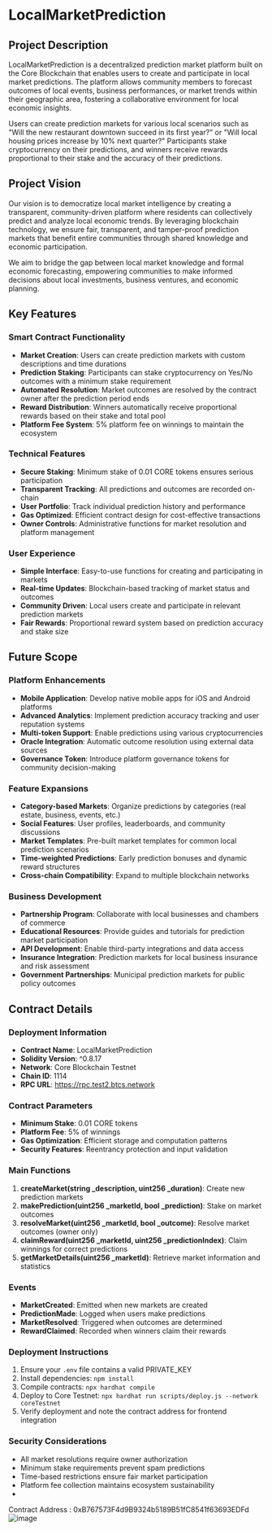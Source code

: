 # LocalMarketPrediction

## Project Description

LocalMarketPrediction is a decentralized prediction market platform built on the Core Blockchain that enables users to create and participate in local market predictions. The platform allows community members to forecast outcomes of local events, business performances, or market trends within their geographic area, fostering a collaborative environment for local economic insights.

Users can create prediction markets for various local scenarios such as "Will the new restaurant downtown succeed in its first year?" or "Will local housing prices increase by 10% next quarter?" Participants stake cryptocurrency on their predictions, and winners receive rewards proportional to their stake and the accuracy of their predictions.

## Project Vision

Our vision is to democratize local market intelligence by creating a transparent, community-driven platform where residents can collectively predict and analyze local economic trends. By leveraging blockchain technology, we ensure fair, transparent, and tamper-proof prediction markets that benefit entire communities through shared knowledge and economic participation.

We aim to bridge the gap between local market knowledge and formal economic forecasting, empowering communities to make informed decisions about local investments, business ventures, and economic planning.

## Key Features

### Smart Contract Functionality
- **Market Creation**: Users can create prediction markets with custom descriptions and time durations
- **Prediction Staking**: Participants can stake cryptocurrency on Yes/No outcomes with a minimum stake requirement
- **Automated Resolution**: Market outcomes are resolved by the contract owner after the prediction period ends
- **Reward Distribution**: Winners automatically receive proportional rewards based on their stake and total pool
- **Platform Fee System**: 5% platform fee on winnings to maintain the ecosystem

### Technical Features
- **Secure Staking**: Minimum stake of 0.01 CORE tokens ensures serious participation
- **Transparent Tracking**: All predictions and outcomes are recorded on-chain
- **User Portfolio**: Track individual prediction history and performance
- **Gas Optimized**: Efficient contract design for cost-effective transactions
- **Owner Controls**: Administrative functions for market resolution and platform management

### User Experience
- **Simple Interface**: Easy-to-use functions for creating and participating in markets
- **Real-time Updates**: Blockchain-based tracking of market status and outcomes
- **Community Driven**: Local users create and participate in relevant prediction markets
- **Fair Rewards**: Proportional reward system based on prediction accuracy and stake size

## Future Scope

### Platform Enhancements
- **Mobile Application**: Develop native mobile apps for iOS and Android platforms
- **Advanced Analytics**: Implement prediction accuracy tracking and user reputation systems
- **Multi-token Support**: Enable predictions using various cryptocurrencies
- **Oracle Integration**: Automatic outcome resolution using external data sources
- **Governance Token**: Introduce platform governance tokens for community decision-making

### Feature Expansions
- **Category-based Markets**: Organize predictions by categories (real estate, business, events, etc.)
- **Social Features**: User profiles, leaderboards, and community discussions
- **Market Templates**: Pre-built market templates for common local prediction scenarios
- **Time-weighted Predictions**: Early prediction bonuses and dynamic reward structures
- **Cross-chain Compatibility**: Expand to multiple blockchain networks

### Business Development
- **Partnership Program**: Collaborate with local businesses and chambers of commerce
- **Educational Resources**: Provide guides and tutorials for prediction market participation
- **API Development**: Enable third-party integrations and data access
- **Insurance Integration**: Prediction markets for local business insurance and risk assessment
- **Government Partnerships**: Municipal prediction markets for public policy outcomes

## Contract Details

### Deployment Information
- **Contract Name**: LocalMarketPrediction
- **Solidity Version**: ^0.8.17
- **Network**: Core Blockchain Testnet
- **Chain ID**: 1114
- **RPC URL**: https://rpc.test2.btcs.network

### Contract Parameters
- **Minimum Stake**: 0.01 CORE tokens
- **Platform Fee**: 5% of winnings
- **Gas Optimization**: Efficient storage and computation patterns
- **Security Features**: Reentrancy protection and input validation

### Main Functions
1. **createMarket(string _description, uint256 _duration)**: Create new prediction markets
2. **makePrediction(uint256 _marketId, bool _prediction)**: Stake on market outcomes
3. **resolveMarket(uint256 _marketId, bool _outcome)**: Resolve market outcomes (owner only)
4. **claimReward(uint256 _marketId, uint256 _predictionIndex)**: Claim winnings for correct predictions
5. **getMarketDetails(uint256 _marketId)**: Retrieve market information and statistics

### Events
- **MarketCreated**: Emitted when new markets are created
- **PredictionMade**: Logged when users make predictions
- **MarketResolved**: Triggered when outcomes are determined
- **RewardClaimed**: Recorded when winners claim their rewards

### Deployment Instructions
1. Ensure your `.env` file contains a valid PRIVATE_KEY
2. Install dependencies: `npm install`
3. Compile contracts: `npx hardhat compile`
4. Deploy to Core Testnet: `npx hardhat run scripts/deploy.js --network coreTestnet`
5. Verify deployment and note the contract address for frontend integration

### Security Considerations
- All market resolutions require owner authorization
- Minimum stake requirements prevent spam predictions
- Time-based restrictions ensure fair market participation
- Platform fee collection maintains ecosystem sustainability
- 

Contract Address :  0xB767573F4d9B9324b5189B51fC8541f63693EDFd
![image](https://github.com/user-attachments/assets/fbec44a0-518b-4656-969b-b5ded7a1d1eb)

